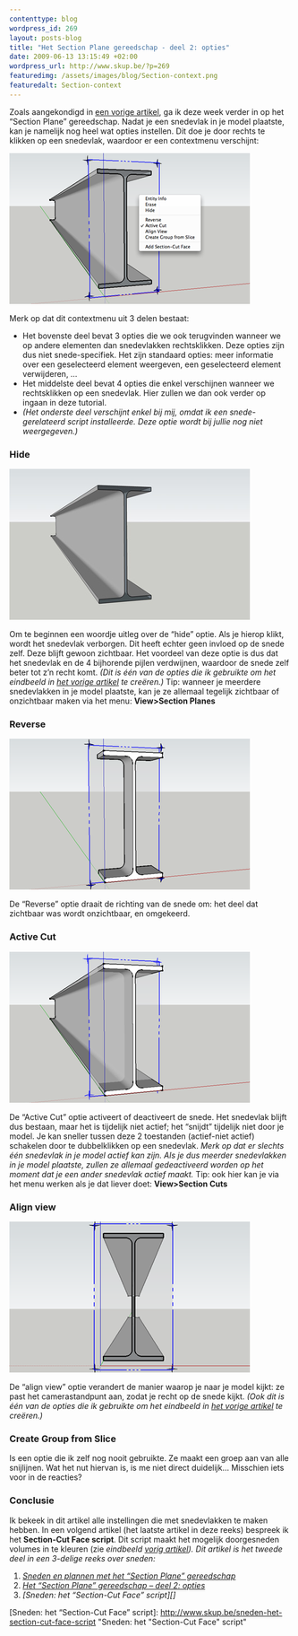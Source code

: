 ```yaml
--- 
contenttype: blog
wordpress_id: 269
layout: posts-blog
title: "Het Section Plane gereedschap - deel 2: opties"
date: 2009-06-13 13:15:49 +02:00
wordpress_url: http://www.skup.be/?p=269
featuredimg: /assets/images/blog/Section-context.png
featuredalt: Section-context
---
```

Zoals aangekondigd in [een vorige artikel][], ga ik deze week verder in
op het “Section Plane” gereedschap. Nadat je een snedevlak in je model
plaatste, kan je namelijk nog heel wat opties instellen. Dit doe je door
rechts te klikken op een snedevlak, waardoor er een contextmenu
verschijnt:

![Section-context][]

Merk op dat dit contextmenu uit 3 delen bestaat:

-   Het bovenste deel bevat 3 opties die we ook terugvinden wanneer we
    op andere elementen dan snedevlakken rechtsklikken. Deze opties zijn
    dus niet snede-specifiek. Het zijn standaard opties: meer informatie
    over een geselecteerd element weergeven, een geselecteerd element
    verwijderen, …
-   Het middelste deel bevat 4 opties die enkel verschijnen wanneer we
    rechtsklikken op een snedevlak. Hier zullen we dan ook verder op
    ingaan in deze tutorial.
-   *(Het onderste deel verschijnt enkel bij mij, omdat ik een
    snede-gerelateerd script installeerde. Deze optie wordt bij jullie
    nog niet weergegeven.)*

### Hide

![Section-hide][]

Om te beginnen een woordje uitleg over de “hide” optie. Als je hierop
klikt, wordt het snedevlak verborgen. Dit heeft echter geen invloed op
de snede zelf. Deze blijft gewoon zichtbaar. Het voordeel van deze optie
is dus dat het snedevlak en de 4 bijhorende pijlen verdwijnen, waardoor
de snede zelf beter tot z’n recht komt. *(Dit is één van de opties die
ik gebruikte om het eindbeeld in [het vorige artikel][] te creëren.)*
Tip: wanneer je meerdere snedevlakken in je model plaatste, kan je ze
allemaal tegelijk zichtbaar of onzichtbaar maken via het menu:
**View\>Section Planes**

### Reverse

![Section-reverse][]

De “Reverse” optie draait de richting van de snede om: het deel dat
zichtbaar was wordt onzichtbaar, en omgekeerd.

### Active Cut

![Section-inactive][]

De “Active Cut” optie activeert of deactiveert de snede. Het
snedevlak blijft dus bestaan, maar het is tijdelijk niet actief; het
“snijdt” tijdelijk niet door je model. Je kan sneller tussen deze 2
toestanden (actief-niet actief) schakelen door te dubbelklikken op een
snedevlak. *Merk op dat er slechts één snedevlak in je model actief kan
zijn. Als je dus meerder snedevlakken in je model plaatste, zullen ze
allemaal gedeactiveerd worden op het moment dat je een ander snedevlak
actief maakt.* Tip: ook hier kan je via het menu werken als je dat
liever doet: **View\>Section Cuts**

### Align view

![Section-align][]

De “align view” optie verandert de manier waarop je naar je model kijkt:
ze past het camerastandpunt aan, zodat je recht op de snede kijkt. *(Ook
dit is één van de opties die ik gebruikte om het eindbeeld in [het
vorige artikel][] te creëren.)*

### Create Group from Slice

Is een optie die ik zelf nog nooit gebruikte. Ze maakt een groep aan van
alle snijlijnen. Wat het nut hiervan is, is me niet direct duidelijk…
Misschien iets voor in de reacties?

### Conclusie

Ik bekeek in dit artikel alle instellingen die met snedevlakken te maken
hebben. In een volgend artikel (het laatste artikel in deze reeks)
bespreek ik het **Section-Cut Face script**. Dit script maakt het
mogelijk doorgesneden volumes in te kleuren (zie *eindbeeld [vorig
artikel][]).* *Dit artikel is het tweede deel in een 3-delige reeks over
sneden:*

1.  *[Sneden en plannen met het “Section Plane” gereedschap][]*
2.  *[Het “Section Plane” gereedschap – deel 2: opties][]*
3.  *[Sneden: het “Section-Cut Face” script][]*

[een vorige artikel]: http://www.skup.be/sneden-en-plannen-met-het-section-plane-gereedschap/ "SKUP - Section Plane"

[het vorige artikel]: ../sneden-en-plannen-met-het-section-plane-gereedschap/ "SKUP - Section Plane"

[vorig artikel]: ../sneden-en-plannen-met-het-section-plane-gereedschap/ "SKUP - Section Plane"

[Sneden en plannen met het “Section Plane” gereedschap]: ../sneden-en-plannen-met-het-section-plane-gereedschap/ "Sneden en plannen met het “Section Plane” gereedschap"

[Het “Section Plane” gereedschap – deel 2: opties]: ../het-“section-plane”-gereedschap-deel-2-opties/ "Het “Section Plane” gereedschap – deel 2: opties"

[Sneden: het “Section-Cut Face” script]: http://www.skup.be/sneden-het-section-cut-face-script "Sneden: het "Section-Cut Face" script"


 
[Section-context]: /assets/images/blog/Section-context.png "Section-context"

[Section-hide]: /assets/images/blog/Section-hide.jpg "Section-hide"

[Section-reverse]: /assets/images/blog/Section-reverse.png "Section-reverse"

[Section-inactive]: /assets/images/blog/Section-inactive.png "Section-inactive"

[Section-align]: /assets/images/blog/Section-align.png "Section-align"
